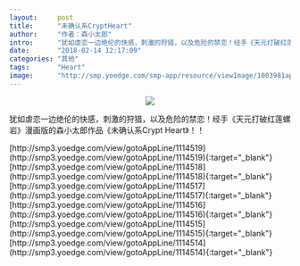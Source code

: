 ```yaml
---
layout:     post
title:      "未确认系CryptHeart"
author:     "作者：森小太郎"
intro:      "犹如虐恋一边绝伦的快感，刺激的狩猎，以及危险的禁恋！经手《天元打破红莲螺岩》漫画版的森小太郎作品《未确认系Crypt Heart》！！"
date:       "2018-02-14 12:17:09"
categories: "其他"
tags:       "Heart"
image:      "http://smp.yoedge.com/smp-app/resource/viewImage/1003981appline.png"
---
```

<div style="text-align: center">
<p><img src="http://smp.yoedge.com/smp-app/resource/viewImage/1003981appline.png"/></p>
</div>
<p class="post-meta">
<span>犹如虐恋一边绝伦的快感，刺激的狩猎，以及危险的禁恋！经手《天元打破红莲螺岩》漫画版的森小太郎作品《未确认系Crypt Heart》！！</span>
</p>
[http://smp3.yoedge.com/view/gotoAppLine/1114519](http://smp3.yoedge.com/view/gotoAppLine/1114519){:target="_blank"}
[http://smp3.yoedge.com/view/gotoAppLine/1114518](http://smp3.yoedge.com/view/gotoAppLine/1114518){:target="_blank"}
[http://smp3.yoedge.com/view/gotoAppLine/1114517](http://smp3.yoedge.com/view/gotoAppLine/1114517){:target="_blank"}
[http://smp3.yoedge.com/view/gotoAppLine/1114516](http://smp3.yoedge.com/view/gotoAppLine/1114516){:target="_blank"}
[http://smp3.yoedge.com/view/gotoAppLine/1114515](http://smp3.yoedge.com/view/gotoAppLine/1114515){:target="_blank"}
[http://smp3.yoedge.com/view/gotoAppLine/1114514](http://smp3.yoedge.com/view/gotoAppLine/1114514){:target="_blank"}


